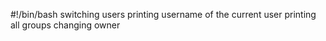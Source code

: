 #!/bin/bash
switching users
printing username of the current user
printing all groups
changing owner
